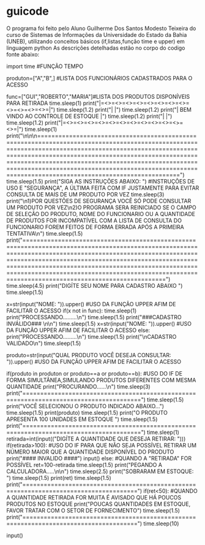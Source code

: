 # guicode
O programa foi feito pelo Aluno Guilherme Dos Santos Modesto Teixeira do curso de Sistemas de Informações da Universidade do Estado da Bahia (UNEB), utilizando conceitos básicos (if,listas,função time e upper) em linguagem python
As descrições detelhadas estão no corpo do codigo fonte abaixo:













import time #FUNÇÃO TEMPO

produton=["A","B",] #LISTA DOS FUNCIONÁRIOS CADASTRADOS PARA O ACESSO 

func=["GUI","ROBERTO","MARIA"]#LISTA DOS PRODUTOS DISPONÍVEIS PARA RETIRADA
time.sleep(1)
print("|=<>=<>=<>=<>=<>=<>=<>=<>=<>=<>=<>=<>=|")
time.sleep(1.2)
print("|                                     |")
time.sleep(1.2)
print("|  BEM VINDO AO CONTROLE DE ESTOQUE   |")
time.sleep(1.2)
print("|                                     |")
time.sleep(1.2)
print("|=<>=<>=<>=<>=<>=<>=<>=<>=<>=<>=<>=<>=|")
time.sleep(1)
print("\n\n\n============================================================================================================================================================================================================================================================================================================================================================================")
time.sleep(1.5)
print("SIGA AS INSTRUÇÕES ABAIXO: ") #INSTRUÇÕES DE USO E "SEGURANÇA", A ÚLTIMA FEITA COM IF JUSTAMENTE PARA EVITAR CONSULTA DE MAIS DE UM PRODUTO POR VEZ 
time.sleep(3)
print("\n1)POR QUESTÕES DE SEGURANÇA VOCÊ SÓ PODE CONSULTAR UM PRODUTO POR VEZ\n2)O PROGRAMA SERA REINICIADO SE O CAMPO DE SELEÇÃO DO PRODUTO, NOME DO FUNCIONARIO OU A QUANTIDADE DE PRODUTOS FOR INCOMPATÍVEL COM A LISTA DE CONSULTA DO FUNCIONARIO FOREM FEITOS DE FORMA ERRADA APÓS A PRIMEIRA TENTATIVA\n")
time.sleep(1.5)
print("============================================================================================================================================================================================================================================================================================================================================================================")
time.sleep(4.5)
print("DIGÍTE SEU NOME PARA CADASTRO ABAIXO ")
time.sleep(1.5)

x=str(input("NOME: ")).upper() #USO DA FUNÇÃO UPPER AFIM DE FACILITAR O ACESSO 
if(x not in func):
    time.sleep(1)
    print("PROCESSANDO.........\n")
    time.sleep(1.5)
    print("###CADASTRO INVÁLIDO### \n\n")
    time.sleep(1.5)
    x=str(input("NOME: ")).upper() #USO DA FUNÇÃO UPPER AFIM DE FACILITAR O ACESSO
else:
    print("PROCESSANDO.........\n")
    time.sleep(1.5)
    print("\nCADASTRO VALIDADO\n")
    time.sleep(1.5)



produto=str(input("QUAL PRODUTO VOCÊ DESEJA CONSULTAR: ")).upper() #USO DA FUNÇÃO UPPER AFIM DE FACILITAR O ACESSO

if(produto in produton or produto==a or produto==b): #USO DO IF DE FORMA SIMULTÂNEA,SIMULANDO PRODUTOS DIFERENTES COM MESMA QUANTIDADE
    print("PROCURANDO......\n")
    time.sleep(3)
    print("=======================================================================================")
    time.sleep(1.5)
    print("VOCÊ SELECIONOU O PRODUTO INDICADO ABAIXO...")
    time.sleep(1.5)
    print(produto)
    time.sleep(1.5)
    print("O PRODUTO APRESENTA 100 UNIDADES EM ESTOQUE ")
    time.sleep(1.5)
    print("=======================================================================================")
    time.sleep(1)
    retirada=int(input(("DIGÍTE A QUANTIDADE QUE DESEJA RETIRAR: ")))
if(retirada>100): #USO DO IF PARA QUE NÃO SEJA POSSÍVEL RETIRAR UM NÚMERO MAIOR QUE A QUANTIDADE DISPONÍVEL DO PRODUTO
    print("#### INVALIDO ####")
    input()
else: #QUANDO A "RETIRADA" FOR POSSÍVEL
    ret=100-retirada
    time.sleep(1.5)
    print("PEGANDO A CALCULADORA.....\n\n")
    time.sleep(2.5)
    print("SOBRARAM EM ESTOQUE: ")
    time.sleep(1.5)
    print(ret)
    time.sleep(1.5)
    print("======================================================================================")
if(ret<50): #QUANDO A QUANTIDADE RETIRADA FOR MUITA É AVISADO QUE HÁ POUCOS PRODUTOS NO ESTOQUE 
    print("POUCAS QUANTIDADES EM ESTOQUE, FAVOR TRATAR COM O SETOR DE FORNECIMENTO")
    time.sleep(1.5)
    print("======================================================================================")
time.sleep(10)

input()
